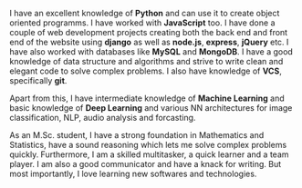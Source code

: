 I have an excellent knowledge of **Python** and can use it to create object oriented programms. I have worked with **JavaScript** too. I have done a couple of web development projects creating both the back end and front end of the website using **django** as well as **node.js**, **express**, **jQuery** etc. I have also worked with databases like **MySQL** and **MongoDB**. I have a good knowledge of data structure and algorithms and strive to write clean and elegant code to solve complex problems.  I also have knowledge of **VCS**, specifically **git**.

Apart from this, I have intermediate knowledge of **Machine Learning** and basic knowledge of **Deep Learning** and various NN architectures for image classification, NLP, audio analysis and forcasting.

As an M.Sc. student, I have a strong foundation in Mathematics and Statistics, have a sound reasoning which lets me solve complex problems quickly. Furthermore, I am a skilled multitasker, a quick learner and a team player. I am also a good communicator and have a knack for writing. But most importantly, I love learning new softwares and technologies.